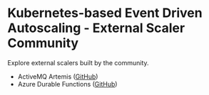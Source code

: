 # Kubernetes-based Event Driven Autoscaling - External Scaler Community
Explore external scalers built by the community.

- ActiveMQ Artemis ([GitHub](https://github.com/balchua/artemis-ext-scaler))
- Azure Durable Functions ([GitHub](https://github.com/kedacore/keda-scaler-durable-functions))
